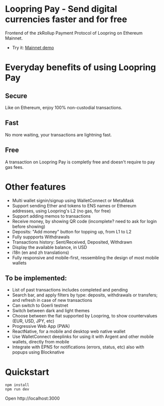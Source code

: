 # Loopring Pay - Send digital currencies faster and for free

Frontend of the zkRollup Payment Protocol of Loopring on Ethereum Mainnet.

- Try it: [Mainnet demo](https://nicemarcela.github.io/loopring-pay/)

# Everyday benefits of using Loopring Pay

## Secure

Like on Ethereum, enjoy 100% non-custodial transactions.

## Fast

No more waiting, your transactions are lightning fast.

## Free

A transaction on Loopring Pay is completly free and doesn't require to pay gas fees.

# Other features

- Multi wallet signin/signup using WalletConnect or MetaMask
- Support sending Ether and tokens to ENS names or Ethereum addresses, using Loopring's L2 (no gas, for free)
- Support adding memos to transactions
- Receive money, by showing QR code (incomplete? need to ask for login before showing)
- Deposits: "Add money" button for topping up, from L1 to L2
- Fully suppports Withdrawals
- Transactions history: Sent/Received, Deposited, Withdrawn
- Display the available balance, in USD
- i18n (en and zh translations)
- Fully responsive and mobile-first, ressembling the design of most mobile wallets

## To be implemented:
- List of past transactions includes completed and pending
- Search bar, and apply filters by type: deposits, withdrawals or transfers; and refresh in case of new transactions
- Can switch to Goerli testnet
- Switch between dark and light themes
- Choose between the fiat supported by Loopring, to show countervalues (EUR, USD, JPY, etc)
- Progressive Web App (PWA)
- ReactNative, for a mobile and desktop web native wallet
- Use WalletConnect deeplinks for using it with Argent and other mobile wallets, directly from mobile
- Integrate with EPNS for notifications (errors, status, etc) also with popups using Blocknative

# Quickstart
```
npm install
npm run dev
```
Open http://localhost:3000
